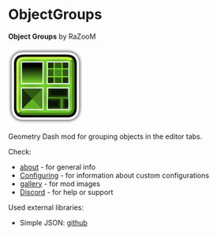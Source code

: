 # ObjectGroups

**Object Groups** by RaZooM

<img src="logo.png" width="150" alt="the mod's logo" />

Geometry Dash mod for grouping objects in the editor tabs. 

Check: 
- [about](./about.md) - for general info
- [Configuring](./Configuring%20Object%20Groups.md) - for information about custom configurations
- [gallery](./gallery.md) - for mod images
- [Discord](https://discord.gg/wcWvtKHP8n) - for help or support

Used external libraries:
- Simple JSON: [github](https://github.com/nbsdx/SimpleJSON)